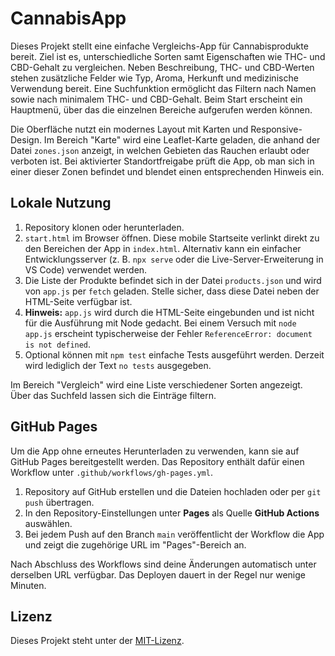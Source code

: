 # CannabisApp

Dieses Projekt stellt eine einfache Vergleichs-App für Cannabisprodukte bereit. Ziel ist es, unterschiedliche Sorten samt Eigenschaften wie THC- und CBD-Gehalt zu vergleichen. Neben Beschreibung, THC- und CBD-Werten stehen zusätzliche Felder wie Typ, Aroma, Herkunft und medizinische Verwendung bereit. Eine Suchfunktion ermöglicht das Filtern nach Namen sowie nach minimalem THC- und CBD-Gehalt. Beim Start erscheint ein Hauptmenü, über das die einzelnen Bereiche aufgerufen werden können.

Die Oberfläche nutzt ein modernes Layout mit Karten und Responsive-Design. Im Bereich "Karte" wird eine Leaflet-Karte geladen, die anhand der Datei `zones.json` anzeigt, in welchen Gebieten das Rauchen erlaubt oder verboten ist. Bei aktivierter Standortfreigabe prüft die App, ob man sich in einer dieser Zonen befindet und blendet einen entsprechenden Hinweis ein.

## Lokale Nutzung

1. Repository klonen oder herunterladen.
2. `start.html` im Browser öffnen. Diese mobile Startseite verlinkt direkt zu den Bereichen der App in `index.html`. Alternativ kann ein einfacher Entwicklungsserver (z. B. `npx serve` oder die Live-Server-Erweiterung in VS Code) verwendet werden.
3. Die Liste der Produkte befindet sich in der Datei `products.json` und wird von `app.js` per `fetch` geladen. Stelle sicher, dass diese Datei neben der HTML-Seite verfügbar ist.
4. **Hinweis:** `app.js` wird durch die HTML-Seite eingebunden und ist nicht für die Ausführung mit Node gedacht. Bei einem Versuch mit `node app.js` erscheint typischerweise der Fehler `ReferenceError: document is not defined`.
5. Optional können mit `npm test` einfache Tests ausgeführt werden. Derzeit wird lediglich der Text `no tests` ausgegeben.

Im Bereich "Vergleich" wird eine Liste verschiedener Sorten angezeigt. Über das Suchfeld lassen sich die Einträge filtern.

## GitHub Pages

Um die App ohne erneutes Herunterladen zu verwenden, kann sie auf GitHub Pages bereitgestellt werden. Das Repository enthält dafür einen Workflow unter `.github/workflows/gh-pages.yml`.

1. Repository auf GitHub erstellen und die Dateien hochladen oder per `git push` übertragen.
2. In den Repository-Einstellungen unter **Pages** als Quelle **GitHub Actions** auswählen.
3. Bei jedem Push auf den Branch `main` veröffentlicht der Workflow die App und zeigt die zugehörige URL im "Pages"-Bereich an.

Nach Abschluss des Workflows sind deine Änderungen automatisch unter derselben URL verfügbar. Das Deployen dauert in der Regel nur wenige Minuten.

## Lizenz

Dieses Projekt steht unter der [MIT-Lizenz](LICENSE).
